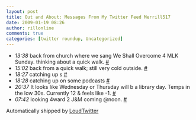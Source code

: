 ```yaml
---
layout: post
title: Out and About: Messages From My Twitter Feed Merrill517
date: 2009-01-19 08:26
author: rillonline
comments: true
categories: [twitter roundup, Uncategorized]
---
```

<ul class="loudtwitter"><li><em>13:38</em> back from church where we sang We Shall Overcome 4 MLK  Sunday. thinking about a quick walk. <a href="http://twitter.com/merrill517/statuses/1128709813">#</a></li> <li><em>15:02</em> back from a quick walk; still very cold outside. <a href="http://twitter.com/merrill517/statuses/1128868359">#</a></li> <li><em>18:27</em> catching up s <a href="http://twitter.com/merrill517/statuses/1129262475">#</a></li> <li><em>18:28</em> catching up on some podcasts <a href="http://twitter.com/merrill517/statuses/1129263209">#</a></li> <li><em>20:37</em> It looks like Wednesday or Thursday will b a library day. Temps in the low 30s. Currently 12 &amp; feels like -1. <a href="http://twitter.com/merrill517/statuses/1129497015">#</a></li> <li><em>07:42</em> looking 4ward 2 J&amp;M coming @noon. <a href="http://twitter.com/merrill517/statuses/1130411557">#</a></li></ul>Automatically shipped by <a href="http://www.loudtwitter.com">LoudTwitter</a>
